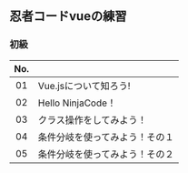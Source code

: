 ## 忍者コードvueの練習
### 初級

| No. |  |
| :---: | :--- |
|01|Vue.jsについて知ろう!|
|02|Hello NinjaCode！|
|03|クラス操作をしてみよう！|
|04|条件分岐を使ってみよう！その１|
|05|条件分岐を使ってみよう！その２|

<!--
|06|繰り返し処理をしてみよう！|
|07|クリックでアクションを起こしてみよう！|
|08|Vueの省略記法を学ぼう！|
|09|文字を反転させてみよう！| -->